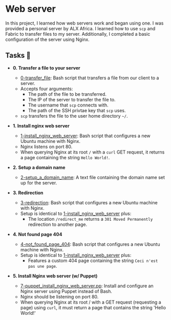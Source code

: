 # Web server

In this project, I learned how web servers work and began using one. I was
provided a personal server by ALX Africa. I learned how to use `scp`
and Fabric to transfer files to my server. Additionally, I completed a basic
configuration of the server using Nginx.

## Tasks :page_with_curl:

* **0. Transfer a file to your server**
  * [0-transfer_file](./0-transfer_file): Bash script that transfers a file
    from our client to a server.
  * Accepts four arguments:
    * The path of the file to be transferred.
    * The IP of the server to transfer the file to.
    * The username that `scp` connects with.
    * The path of the SSH privtae key that `scp` uses.
  * `scp` transfers the file to the user home directory `~/`.

* **1. Install nginx web server**
  * [1-install_nginx_web_server](./1-install_nginx_web_server): Bash script
    that configures a new Ubuntu machine with Nginx.
  * Nginx listens on port 80.
  * When querying Nginx at its root `/` with a `curl` GET request,
    it returns a page containing the string `Hello World!`.

* **2. Setup a domain name**
  * [2-setup_a_domain_name](./2-setup_a_domain_name): A text file containing
    the domain name set up for the server.

* **3. Redirection**
  * [3-redirection](./3-redirection): Bash script that configures a new Ubuntu
    machine with Nginx.
  * Setup is identical to [1-install_nginx_web_server](./1-install_nginx_web_server)
    plus:
    * The location `/redirect_me` returns a `301 Moved Permanently` redirection
      to another page.

* **4. Not found page 404**
  * [4-not_found_page_404](./4-not_found_page_404): Bash script that configures
    a new Ubuntu machine with Nginx.
  * Setup is identical to [1-install_nginx_web_server](./1-install_nginx_web_server)
    plus:
    * Features a custom 404 page containing the string `Ceci n'est pas une page`.

* **5. Install Nginx web server (w/ Puppet)**
  * [7-puppet_install_nginx_web_server.pp](./7-puppet_install_nginx_web_server.pp): Install 
    and configure an Nginx server using Puppet instead of Bash.
  * Nginx should be listening on port 80.
  * When querying Nginx at its root / with a GET request (requesting a page) using `curl`,
    it must return a page that contains the string 'Hello World!'
